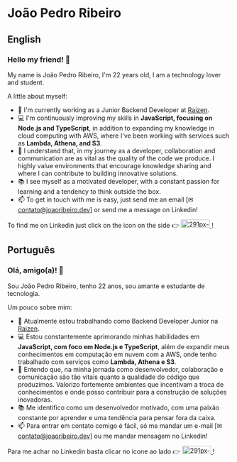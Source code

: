 # **João Pedro Ribeiro**

## English
### Hello my friend! 👋

My name is João Pedro Ribeiro, I'm 22 years old, I am a technology lover and student.

A little about myself:
* 🔭 I'm currently working as a Junior Backend Developer at <a href="https://www.raizen.com.br" target="_Blank">Raizen</a>.
* 💻 I'm continuously improving my skills in **JavaScript, focusing on Node.js and TypeScript**, in addition to expanding my knowledge in cloud computing with AWS, where I've been working with services such as **Lambda, Athena, and S3**.
* 👯 I understand that, in my journey as a developer, collaboration and communication are as vital as the quality of the code we produce. I highly value environments that encourage knowledge sharing and where I can contribute to building innovative solutions.
* 📚 I see myself as a motivated developer, with a constant passion for learning and a tendency to think outside the box.
* 📫 To get in touch with me is easy, just send me an email [✉ contato@joaoribeiro.dev] or send me a message on Linkedin!

<div>
<p> To find me on Linkedin just click on the icon on the side 👉  
  <a href="https://www.linkedin.com/in/joao-pr/" target="_Blank">
    <img src="https://i.ibb.co/F4nTbXY/291px-Linked-In-Logo.png" alt="291px-Linked-In-Logo" alt="Linkedin" width="65" height="18"/>
  </a>!
</p>
</div>


## Português
### Olá, amigo(a)! 👋

Sou João Pedro Ribeiro, tenho 22 anos, sou amante e estudante de tecnologia.

Um pouco sobre mim:
* 🔭 Atualmente estou trabalhando como Backend Developer Junior na <a href="https://www.raizen.com.br" target="_Blank">Raizen</a>.
* 💻 Estou constantemente aprimorando minhas habilidades em **JavaScript, com foco em Node.js e TypeScript**, além de expandir meus conhecimentos em computação em nuvem com a AWS, onde tenho trabalhado com serviços como **Lambda, Athena e S3**.
* 👯 Entendo que, na minha jornada como desenvolvedor, colaboração e comunicação são tão vitais quanto a qualidade do código que produzimos. Valorizo fortemente ambientes que incentivam a troca de conhecimentos e onde posso contribuir para a construção de soluções inovadoras.
* 📚 Me identifico como um desenvolvedor motivado, com uma paixão constante por aprender e uma tendência para pensar fora da caixa.
* 📫 Para entrar em contato comigo é fácil, só me mandar um e-mail [✉ contato@joaoribeiro.dev] ou me mandar mensagem no Linkedin!

<div>
<p> Para me achar no Linkedin basta clicar no icone ao lado 👉  
  <a href="https://www.linkedin.com/in/joao-pr/" target="_Blank">
    <img src="https://i.ibb.co/F4nTbXY/291px-Linked-In-Logo.png" alt="291px-Linked-In-Logo" alt="Linkedin" width="65" height="18"/>
  </a>!
</p>
</div>

